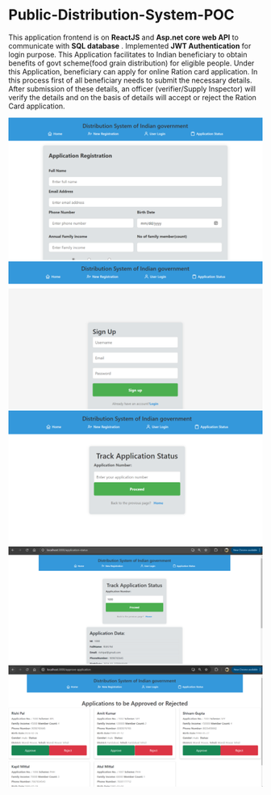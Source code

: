 # Public-Distribution-System-POC
This application frontend is on **ReactJS** and **Asp.net core web API** to communicate with **SQL database** . Implemented **JWT Authentication** for login purpose.
This Application facilitates to Indian beneficiary to obtain benefits of govt scheme(food grain distribution) for eligible people.
Under this Application, beneficiary can apply for online Ration card application. In this process first of all beneficiary needs to submit the necessary details. After submission of these details, an officer (verifier/Supply Inspector) will verify the details and on the basis of details will accept or reject the Ration Card application.


![image](https://github.com/prashantgupta8feb/Public-Distribution-Syatem-POC/blob/Develop/Images/RCMS1.png?raw=true)
![image](https://github.com/prashantgupta8feb/Public-Distribution-Syatem-POC/blob/Develop/Images/RCMS2.png?raw=true)
![image](https://github.com/prashantgupta8feb/Public-Distribution-Syatem-POC/blob/Develop/Images/RCMS3.png?raw=true)
![image](https://github.com/prashantgupta8feb/Public-Distribution-Syatem-POC/blob/Develop/Images/application-status.png?raw=true)
![image](https://github.com/prashantgupta8feb/Public-Distribution-Syatem-POC/blob/Develop/Images/approve-application.png?raw=true)
